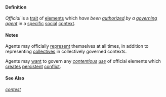#### Definition

*Official* is a [trait](https://github.com/gcassel/Modular-Organization-Terminology/blob/master/terms/trait.md) of [elements](https://github.com/gcassel/Modular-Organization-Terminology/blob/master/terms/element.md) which *have been [authorized](https://github.com/gcassel/Modular-Organization-Terminology/blob/master/terms/authorize.md) by a [governing](https://github.com/gcassel/Modular-Organization-Terminology/blob/master/terms/govern.md) [agent](https://github.com/gcassel/Modular-Organization-Terminology/blob/master/terms/agent.md)* in a [specific](https://github.com/gcassel/Modular-Organization-Terminology/blob/master/terms/specific.md) [social](https://github.com/gcassel/Modular-Organization-Terminology/blob/master/terms/social.md) [context](https://github.com/gcassel/Modular-Organization-Terminology/blob/master/terms/context.md). 

#### Notes

Agents may officially [represent](https://github.com/gcassel/Modular-Organization-Terminology/blob/master/terms/represent.md) themselves at all times, in addition to representing [collectives](https://github.com/gcassel/Modular-Organization-Terminology/blob/master/compound-terms/group-agent.md) in collectively governed contexts.

Agents may [want](https://github.com/gcassel/Modular-Organization-Terminology/blob/master/terms/goal.md) to govern any *[contentious](https://github.com/gcassel/Modular-Organization-Terminology/blob/master/terms/contend.md) [use](https://github.com/gcassel/Modular-Organization-Terminology/blob/master/terms/use.md)* of official elements which [creates](https://github.com/gcassel/Modular-Organization-Terminology/blob/master/terms/create.md) [persistent](https://github.com/gcassel/Modular-Organization-Terminology/blob/master/terms/persistent.md) [conflict](https://github.com/gcassel/Modular-Organization-Terminology/blob/master/terms/conflict.md).

#### See Also

*[contest](https://github.com/gcassel/Modular-Organization-Terminology/blob/master/terms/contest.md)*
